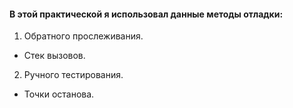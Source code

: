 #### В этой практической я использовал данные методы отладки:
1. Обратного прослеживания.
- Стек вызовов.
2. Ручного тестирования.
- Точки останова.
